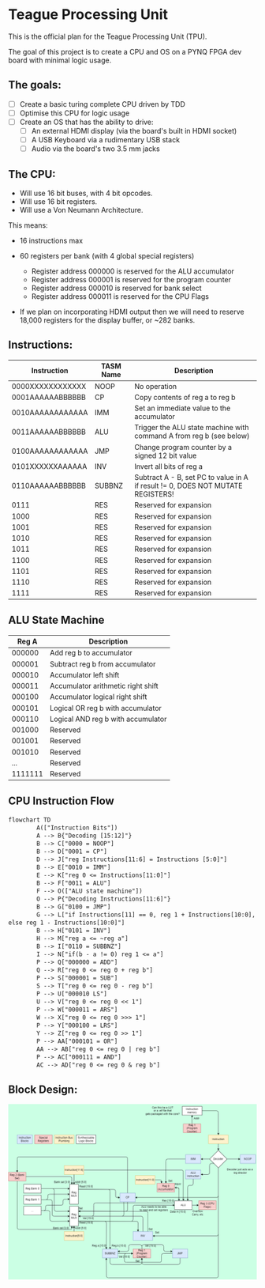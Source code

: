 # Teague Processing Unit

This is the official plan for the Teague Processing Unit (TPU).

The goal of this project is to create a CPU and OS on a PYNQ FPGA dev board with minimal logic usage.

## The goals:

- [ ] Create a basic turing complete CPU driven by TDD
- [ ] Optimise this CPU for logic usage
- [ ] Create an OS that has the ability to drive:
  - [ ] An external HDMI display (via the board's built in HDMI socket)
  - [ ] A USB Keyboard via a rudimentary USB stack
  - [ ] Audio via the board's two 3.5 mm jacks

## The CPU:

- Will use 16 bit buses, with 4 bit opcodes.
- Will use 16 bit registers.
- Will use a Von Neumann Architecture.

This means:

- 16 instructions max
- 60 registers per bank (with 4 global special registers)

  - Register address 000000 is reserved for the ALU accumulator
  - Register address 000001 is reserved for the program counter
  - Register address 000010 is reserved for bank select
  - Register address 000011 is reserved for the CPU Flags

- If we plan on incorporating HDMI output then we will need to reserve 18,000 registers for the display buffer, or ~282 banks.

## Instructions:

| Instruction      | TASM Name | Description                                                                     |
| ---------------- | --------- | ------------------------------------------------------------------------------- |
| 0000XXXXXXXXXXXX | NOOP      | No operation                                                                    |
| 0001AAAAAABBBBBB | CP        | Copy contents of reg a to reg b                                                 |
| 0010AAAAAAAAAAAA | IMM       | Set an immediate value to the accumulator                                       |
| 0011AAAAAABBBBBB | ALU       | Trigger the ALU state machine with command A from reg b (see below)             |
| 0100AAAAAAAAAAAA | JMP       | Change program counter by a signed 12 bit value                                 |
| 0101XXXXXXAAAAAA | INV       | Invert all bits of reg a                                                        |
| 0110AAAAAABBBBBB | SUBBNZ    | Subtract A - B, set PC to value in A if result != 0, DOES NOT MUTATE REGISTERS! |
| 0111             | RES       | Reserved for expansion                                                          |
| 1000             | RES       | Reserved for expansion                                                          |
| 1001             | RES       | Reserved for expansion                                                          |
| 1010             | RES       | Reserved for expansion                                                          |
| 1011             | RES       | Reserved for expansion                                                          |
| 1100             | RES       | Reserved for expansion                                                          |
| 1101             | RES       | Reserved for expansion                                                          |
| 1110             | RES       | Reserved for expansion                                                          |
| 1111             | RES       | Reserved for expansion                                                          |

## ALU State Machine

| Reg A   | Description                        |
| ------- | ---------------------------------- |
| 000000  | Add reg b to accumulator           |
| 000001  | Subtract reg b from accumulator    |
| 000010  | Accumulator left shift             |
| 000011  | Accumulator arithmetic right shift |
| 000100  | Accumulator logical right shift    |
| 000101  | Logical OR reg b with accumulator  |
| 000110  | Logical AND reg b with accumulator |
| 001000  | Reserved                           |
| 001001  | Reserved                           |
| 001010  | Reserved                           |
| ...     | Reserved                           |
| 1111111 | Reserved                           |

## CPU Instruction Flow

```mermaid
flowchart TD
        A(["Instruction Bits"])
        A --> B{"Decoding [15:12]"}
        B --> C["0000 = NOOP"]
        B --> D["0001 = CP"]
        D --> J["reg Instructions[11:6] = Instructions [5:0]"]
        B --> E["0010 = IMM"]
        E --> K["reg 0 <= Instructions[11:0]"]
        B --> F["0011 = ALU"]
        F --> O(["ALU state machine"])
        O --> P{"Decoding Instructions[11:6]"}
        B --> G["0100 = JMP"]
        G --> L["if Instructions[11] == 0, reg 1 + Instructions[10:0], else reg 1 - Instructions[10:0]"]
        B --> H["0101 = INV"]
        H --> M["reg a <= ~reg a"]
        B --> I["0110 = SUBBNZ"]
        I --> N["if(b - a != 0) reg 1 <= a"]
        P --> Q["000000 = ADD"]
        Q --> R["reg 0 <= reg 0 + reg b"]
        P --> S["000001 = SUB"]
        S --> T["reg 0 <= reg 0 - reg b"]
        P --> U["000010 LS"]
        U --> V["reg 0 <= reg 0 << 1"]
        P --> W["000011 = ARS"]
        W --> X["reg 0 <= reg 0 >>> 1"]
        P --> Y["000100 = LRS"]
        Y --> Z["reg 0 <= reg 0 >> 1"]
        P --> AA["000101 = OR"]
        AA --> AB["reg 0 <= reg 0 | reg b"]
        P --> AC["000111 = AND"]
        AC --> AD["reg 0 <= reg 0 & reg b"]

```

## Block Design:

![Design](architecture.drawio.png)
